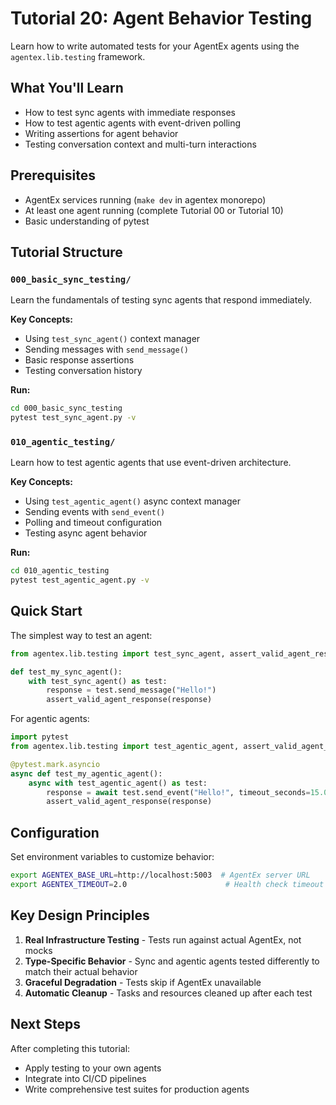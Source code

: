 # Tutorial 20: Agent Behavior Testing

Learn how to write automated tests for your AgentEx agents using the `agentex.lib.testing` framework.

## What You'll Learn

- How to test sync agents with immediate responses
- How to test agentic agents with event-driven polling
- Writing assertions for agent behavior
- Testing conversation context and multi-turn interactions

## Prerequisites

- AgentEx services running (`make dev` in agentex monorepo)
- At least one agent running (complete Tutorial 00 or Tutorial 10)
- Basic understanding of pytest

## Tutorial Structure

### `000_basic_sync_testing/`
Learn the fundamentals of testing sync agents that respond immediately.

**Key Concepts:**
- Using `test_sync_agent()` context manager
- Sending messages with `send_message()`
- Basic response assertions
- Testing conversation history

**Run:**
```bash
cd 000_basic_sync_testing
pytest test_sync_agent.py -v
```

### `010_agentic_testing/`
Learn how to test agentic agents that use event-driven architecture.

**Key Concepts:**
- Using `test_agentic_agent()` async context manager
- Sending events with `send_event()`
- Polling and timeout configuration
- Testing async agent behavior

**Run:**
```bash
cd 010_agentic_testing
pytest test_agentic_agent.py -v
```

## Quick Start

The simplest way to test an agent:

```python
from agentex.lib.testing import test_sync_agent, assert_valid_agent_response

def test_my_sync_agent():
    with test_sync_agent() as test:
        response = test.send_message("Hello!")
        assert_valid_agent_response(response)
```

For agentic agents:

```python
import pytest
from agentex.lib.testing import test_agentic_agent, assert_valid_agent_response

@pytest.mark.asyncio
async def test_my_agentic_agent():
    async with test_agentic_agent() as test:
        response = await test.send_event("Hello!", timeout_seconds=15.0)
        assert_valid_agent_response(response)
```

## Configuration

Set environment variables to customize behavior:

```bash
export AGENTEX_BASE_URL=http://localhost:5003  # AgentEx server URL
export AGENTEX_TIMEOUT=2.0                      # Health check timeout
```

## Key Design Principles

1. **Real Infrastructure Testing** - Tests run against actual AgentEx, not mocks
2. **Type-Specific Behavior** - Sync and agentic agents tested differently to match their actual behavior
3. **Graceful Degradation** - Tests skip if AgentEx unavailable
4. **Automatic Cleanup** - Tasks and resources cleaned up after each test

## Next Steps

After completing this tutorial:
- Apply testing to your own agents
- Integrate into CI/CD pipelines
- Write comprehensive test suites for production agents
